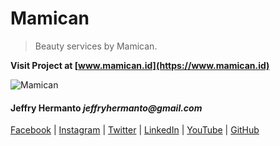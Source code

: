 # Mamican

> Beauty services by Mamican.

**Visit Project at [www.mamican.id](https://www.mamican.id)**

![Mamican](http://jhproject.id/images/portfolio/Mamican.png)

#### Jeffry Hermanto _jeffryhermanto@gmail.com_

[Facebook](https://www.facebook.com/jeffryhermanto) |
[Instagram](https://www.instagram.com/jeffryhermanto) |
[Twitter](https://www.twitter.com/jeffryhermanto) |
[LinkedIn](https://www.linkedin.com/in/jeffryhermanto) |
[YouTube](https://www.youtube.com/jeffryhermanto) |
[GitHub](https://github.com/jeffryhermanto)
